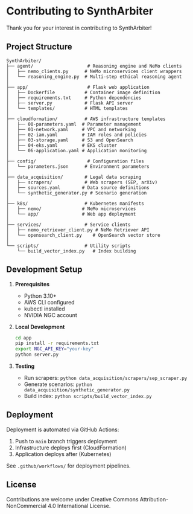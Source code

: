 # Contributing to SynthArbiter

Thank you for your interest in contributing to SynthArbiter!

## Project Structure

```
SynthArbiter/
├── agent/                    # Reasoning engine and NeMo clients
│   ├── nemo_clients.py      # NeMo microservices client wrappers
│   └── reasoning_engine.py  # Multi-step ethical reasoning agent
│
├── app/                      # Flask web application
│   ├── Dockerfile           # Container image definition
│   ├── requirements.txt     # Python dependencies
│   ├── server.py            # Flask API server
│   └── templates/           # HTML templates
│
├── cloudformation/          # AWS infrastructure templates
│   ├── 00-parameters.yaml  # Parameter management
│   ├── 01-network.yaml     # VPC and networking
│   ├── 02-iam.yaml         # IAM roles and policies
│   ├── 03-storage.yaml     # S3 and OpenSearch
│   ├── 04-eks.yaml         # EKS cluster
│   └── 06-application.yaml # Application monitoring
│
├── config/                   # Configuration files
│   └── parameters.json      # Environment parameters
│
├── data_acquisition/        # Legal data scraping
│   ├── scrapers/            # Web scrapers (SEP, arXiv)
│   ├── sources.yaml        # Data source definitions
│   └── synthetic_generator.py # Scenario generation
│
├── k8s/                     # Kubernetes manifests
│   ├── nemo/               # NeMo microservices
│   └── app/                # Web app deployment
│
├── services/                # Service clients
│   ├── nemo_retriever_client.py # NeMo Retriever API
│   └── opensearch_client.py    # OpenSearch vector store
│
└── scripts/                 # Utility scripts
    └── build_vector_index.py   # Index building
```

## Development Setup

1. **Prerequisites**
   - Python 3.10+
   - AWS CLI configured
   - kubectl installed
   - NVIDIA NGC account

2. **Local Development**
   ```bash
   cd app
   pip install -r requirements.txt
   export NGC_API_KEY="your-key"
   python server.py
   ```

3. **Testing**
   - Run scrapers: `python data_acquisition/scrapers/sep_scraper.py`
   - Generate scenarios: `python data_acquisition/synthetic_generator.py`
   - Build index: `python scripts/build_vector_index.py`

## Deployment

Deployment is automated via GitHub Actions:

1. Push to `main` branch triggers deployment
2. Infrastructure deploys first (CloudFormation)
3. Application deploys after (Kubernetes)

See `.github/workflows/` for deployment pipelines.

## License

Contributions are welcome under Creative Commons 
Attribution-NonCommercial 4.0 International License.

